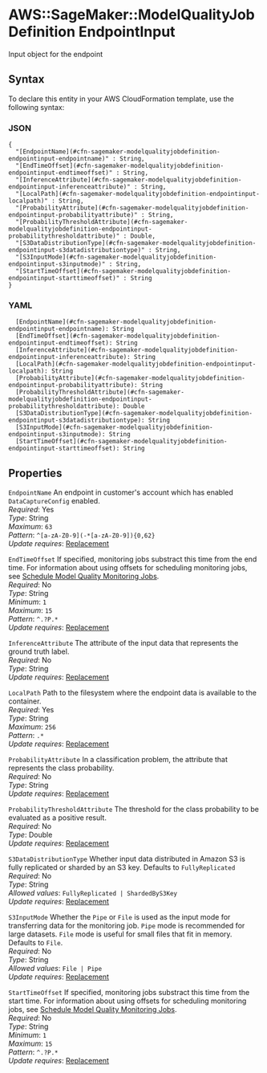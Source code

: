 # AWS::SageMaker::ModelQualityJobDefinition EndpointInput<a name="aws-properties-sagemaker-modelqualityjobdefinition-endpointinput"></a>

Input object for the endpoint

## Syntax<a name="aws-properties-sagemaker-modelqualityjobdefinition-endpointinput-syntax"></a>

To declare this entity in your AWS CloudFormation template, use the following syntax:

### JSON<a name="aws-properties-sagemaker-modelqualityjobdefinition-endpointinput-syntax.json"></a>

```
{
  "[EndpointName](#cfn-sagemaker-modelqualityjobdefinition-endpointinput-endpointname)" : String,
  "[EndTimeOffset](#cfn-sagemaker-modelqualityjobdefinition-endpointinput-endtimeoffset)" : String,
  "[InferenceAttribute](#cfn-sagemaker-modelqualityjobdefinition-endpointinput-inferenceattribute)" : String,
  "[LocalPath](#cfn-sagemaker-modelqualityjobdefinition-endpointinput-localpath)" : String,
  "[ProbabilityAttribute](#cfn-sagemaker-modelqualityjobdefinition-endpointinput-probabilityattribute)" : String,
  "[ProbabilityThresholdAttribute](#cfn-sagemaker-modelqualityjobdefinition-endpointinput-probabilitythresholdattribute)" : Double,
  "[S3DataDistributionType](#cfn-sagemaker-modelqualityjobdefinition-endpointinput-s3datadistributiontype)" : String,
  "[S3InputMode](#cfn-sagemaker-modelqualityjobdefinition-endpointinput-s3inputmode)" : String,
  "[StartTimeOffset](#cfn-sagemaker-modelqualityjobdefinition-endpointinput-starttimeoffset)" : String
}
```

### YAML<a name="aws-properties-sagemaker-modelqualityjobdefinition-endpointinput-syntax.yaml"></a>

```
  [EndpointName](#cfn-sagemaker-modelqualityjobdefinition-endpointinput-endpointname): String
  [EndTimeOffset](#cfn-sagemaker-modelqualityjobdefinition-endpointinput-endtimeoffset): String
  [InferenceAttribute](#cfn-sagemaker-modelqualityjobdefinition-endpointinput-inferenceattribute): String
  [LocalPath](#cfn-sagemaker-modelqualityjobdefinition-endpointinput-localpath): String
  [ProbabilityAttribute](#cfn-sagemaker-modelqualityjobdefinition-endpointinput-probabilityattribute): String
  [ProbabilityThresholdAttribute](#cfn-sagemaker-modelqualityjobdefinition-endpointinput-probabilitythresholdattribute): Double
  [S3DataDistributionType](#cfn-sagemaker-modelqualityjobdefinition-endpointinput-s3datadistributiontype): String
  [S3InputMode](#cfn-sagemaker-modelqualityjobdefinition-endpointinput-s3inputmode): String
  [StartTimeOffset](#cfn-sagemaker-modelqualityjobdefinition-endpointinput-starttimeoffset): String
```

## Properties<a name="aws-properties-sagemaker-modelqualityjobdefinition-endpointinput-properties"></a>

`EndpointName` <a name="cfn-sagemaker-modelqualityjobdefinition-endpointinput-endpointname"></a>
An endpoint in customer's account which has enabled `DataCaptureConfig` enabled\.  
_Required_: Yes  
_Type_: String  
_Maximum_: `63`  
_Pattern_: `^[a-zA-Z0-9](-*[a-zA-Z0-9]){0,62}`  
_Update requires_: [Replacement](https://docs.aws.amazon.com/AWSCloudFormation/latest/UserGuide/using-cfn-updating-stacks-update-behaviors.html#update-replacement)

`EndTimeOffset` <a name="cfn-sagemaker-modelqualityjobdefinition-endpointinput-endtimeoffset"></a>
If specified, monitoring jobs substract this time from the end time\. For information about using offsets for scheduling monitoring jobs, see [Schedule Model Quality Monitoring Jobs](https://docs.aws.amazon.com/sagemaker/latest/dg/model-monitor-model-quality-schedule.html)\.  
_Required_: No  
_Type_: String  
_Minimum_: `1`  
_Maximum_: `15`  
_Pattern_: `^.?P.*`  
_Update requires_: [Replacement](https://docs.aws.amazon.com/AWSCloudFormation/latest/UserGuide/using-cfn-updating-stacks-update-behaviors.html#update-replacement)

`InferenceAttribute` <a name="cfn-sagemaker-modelqualityjobdefinition-endpointinput-inferenceattribute"></a>
The attribute of the input data that represents the ground truth label\.  
_Required_: No  
_Type_: String  
_Update requires_: [Replacement](https://docs.aws.amazon.com/AWSCloudFormation/latest/UserGuide/using-cfn-updating-stacks-update-behaviors.html#update-replacement)

`LocalPath` <a name="cfn-sagemaker-modelqualityjobdefinition-endpointinput-localpath"></a>
Path to the filesystem where the endpoint data is available to the container\.  
_Required_: Yes  
_Type_: String  
_Maximum_: `256`  
_Pattern_: `.*`  
_Update requires_: [Replacement](https://docs.aws.amazon.com/AWSCloudFormation/latest/UserGuide/using-cfn-updating-stacks-update-behaviors.html#update-replacement)

`ProbabilityAttribute` <a name="cfn-sagemaker-modelqualityjobdefinition-endpointinput-probabilityattribute"></a>
In a classification problem, the attribute that represents the class probability\.  
_Required_: No  
_Type_: String  
_Update requires_: [Replacement](https://docs.aws.amazon.com/AWSCloudFormation/latest/UserGuide/using-cfn-updating-stacks-update-behaviors.html#update-replacement)

`ProbabilityThresholdAttribute` <a name="cfn-sagemaker-modelqualityjobdefinition-endpointinput-probabilitythresholdattribute"></a>
The threshold for the class probability to be evaluated as a positive result\.  
_Required_: No  
_Type_: Double  
_Update requires_: [Replacement](https://docs.aws.amazon.com/AWSCloudFormation/latest/UserGuide/using-cfn-updating-stacks-update-behaviors.html#update-replacement)

`S3DataDistributionType` <a name="cfn-sagemaker-modelqualityjobdefinition-endpointinput-s3datadistributiontype"></a>
Whether input data distributed in Amazon S3 is fully replicated or sharded by an S3 key\. Defaults to `FullyReplicated`  
_Required_: No  
_Type_: String  
_Allowed values_: `FullyReplicated | ShardedByS3Key`  
_Update requires_: [Replacement](https://docs.aws.amazon.com/AWSCloudFormation/latest/UserGuide/using-cfn-updating-stacks-update-behaviors.html#update-replacement)

`S3InputMode` <a name="cfn-sagemaker-modelqualityjobdefinition-endpointinput-s3inputmode"></a>
Whether the `Pipe` or `File` is used as the input mode for transferring data for the monitoring job\. `Pipe` mode is recommended for large datasets\. `File` mode is useful for small files that fit in memory\. Defaults to `File`\.  
_Required_: No  
_Type_: String  
_Allowed values_: `File | Pipe`  
_Update requires_: [Replacement](https://docs.aws.amazon.com/AWSCloudFormation/latest/UserGuide/using-cfn-updating-stacks-update-behaviors.html#update-replacement)

`StartTimeOffset` <a name="cfn-sagemaker-modelqualityjobdefinition-endpointinput-starttimeoffset"></a>
If specified, monitoring jobs substract this time from the start time\. For information about using offsets for scheduling monitoring jobs, see [Schedule Model Quality Monitoring Jobs](https://docs.aws.amazon.com/sagemaker/latest/dg/model-monitor-model-quality-schedule.html)\.  
_Required_: No  
_Type_: String  
_Minimum_: `1`  
_Maximum_: `15`  
_Pattern_: `^.?P.*`  
_Update requires_: [Replacement](https://docs.aws.amazon.com/AWSCloudFormation/latest/UserGuide/using-cfn-updating-stacks-update-behaviors.html#update-replacement)
